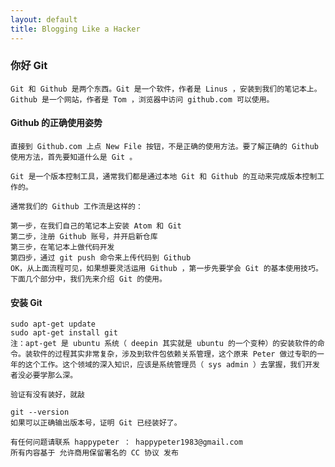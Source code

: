 ```yaml
---
layout: default
title: Blogging Like a Hacker
---
```



###  你好 Git

    Git 和 Github 是两个东西。Git 是一个软件，作者是 Linus ，安装到我们的笔记本上。Github 是一个网站，作者是 Tom ，浏览器中访问 github.com 可以使用。

####  Github 的正确使用姿势

    直接到 Github.com 上点 New File 按钮，不是正确的使用方法。要了解正确的 Github 使用方法，首先要知道什么是 Git 。

    Git 是一个版本控制工具，通常我们都是通过本地 Git 和 Github 的互动来完成版本控制工作的。

    通常我们的 Github 工作流是这样的：

    第一步，在我们自己的笔记本上安装 Atom 和 Git
    第二步，注册 Github 账号，并开启新仓库
    第三步，在笔记本上做代码开发
    第四步，通过 git push 命令来上传代码到 Github
    OK，从上面流程可见，如果想要灵活运用 Github ，第一步先要学会 Git 的基本使用技巧。下面几个部分中，我们先来介绍 Git 的使用。

####  安装 Git

    sudo apt-get update
    sudo apt-get install git
    注：apt-get 是 ubuntu 系统（ deepin 其实就是 ubuntu 的一个变种）的安装软件的命令。装软件的过程其实非常复杂，涉及到软件包依赖关系管理，这个原来 Peter 做过专职的一年的这个工作。这个领域的深入知识，应该是系统管理员（ sys admin ）去掌握，我们开发者没必要学那么深。

    验证有没有装好，就敲

    git --version
    如果可以正确输出版本号，证明 Git 已经装好了。

    有任何问题请联系 happypeter ： happypeter1983@gmail.com
    所有内容基于 允许商用保留署名的 CC 协议 发布
